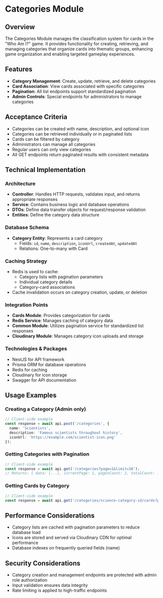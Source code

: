# Categories Module

## Overview
The Categories Module manages the classification system for cards in the "Who Am I?" game. It provides functionality for creating, retrieving, and managing categories that organize cards into thematic groups, enhancing game organization and enabling targeted gameplay experiences.

## Features
- **Category Management**: Create, update, retrieve, and delete categories
- **Card Association**: View cards associated with specific categories
- **Pagination**: All list endpoints support standardized pagination
- **Admin Controls**: Special endpoints for administrators to manage categories

## Acceptance Criteria
- Categories can be created with name, description, and optional icon
- Categories can be retrieved individually or in paginated lists
- Cards can be filtered by category
- Administrators can manage all categories
- Regular users can only view categories
- All GET endpoints return paginated results with consistent metadata

## Technical Implementation

### Architecture
- **Controller**: Handles HTTP requests, validates input, and returns appropriate responses
- **Service**: Contains business logic and database operations
- **DTOs**: Define data transfer objects for request/response validation
- **Entities**: Define the category data structure

### Database Schema
- **Category Entity**: Represents a card category
  - Fields: `id`, `name`, `description`, `iconUrl`, `createdAt`, `updatedAt`
  - Relations: One-to-many with Card

### Caching Strategy
- Redis is used to cache:
  - Category lists with pagination parameters
  - Individual category details
  - Category-card associations
- Cache invalidation occurs on category creation, update, or deletion

### Integration Points
- **Cards Module**: Provides categorization for cards
- **Redis Service**: Manages caching of category data
- **Common Module**: Utilizes pagination service for standardized list responses
- **Cloudinary Module**: Manages category icon uploads and storage

### Technologies & Packages
- NestJS for API framework
- Prisma ORM for database operations
- Redis for caching
- Cloudinary for icon storage
- Swagger for API documentation

## Usage Examples

### Creating a Category (Admin only)
```typescript
// Client-side example
const response = await api.post('/categories', {
  name: 'Scientists',
  description: 'Famous scientists throughout history',
  iconUrl: 'https://example.com/scientist-icon.png'
});
```

### Getting Categories with Pagination
```typescript
// Client-side example
const response = await api.get('/categories?page=1&limit=10');
// Returns: { data: [...], currentPage: 1, pagesCount: 2, totalCount: 15, limit: 10, hasNext: true, hasPrev: false }
```

### Getting Cards by Category
```typescript
// Client-side example
const response = await api.get('/categories/science-category-id/cards?page=1&limit=20');
```

## Performance Considerations
- Category lists are cached with pagination parameters to reduce database load
- Icons are stored and served via Cloudinary CDN for optimal performance
- Database indexes on frequently queried fields (name)

## Security Considerations
- Category creation and management endpoints are protected with admin role authorization
- Input validation ensures data integrity
- Rate limiting is applied to high-traffic endpoints
